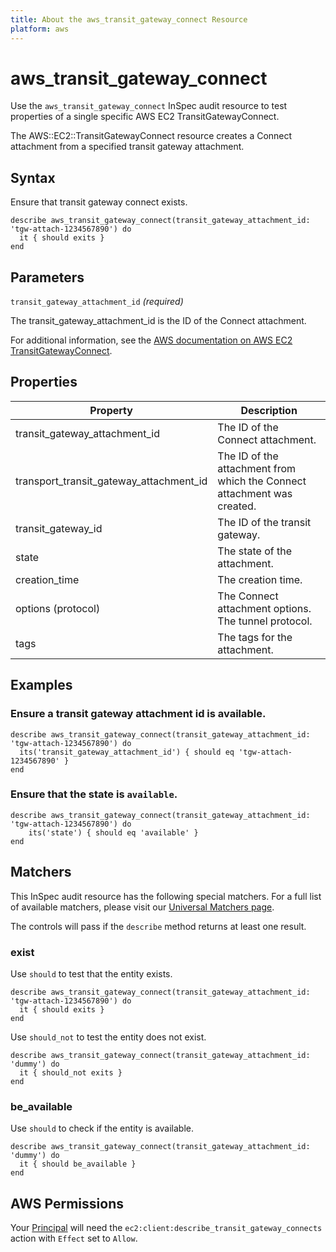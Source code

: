 ```yaml
---
title: About the aws_transit_gateway_connect Resource
platform: aws
---
```


# aws\_transit\_gateway\_connect

Use the `aws_transit_gateway_connect` InSpec audit resource to test properties of a single specific AWS EC2 TransitGatewayConnect.

The AWS::EC2::TransitGatewayConnect resource creates a Connect attachment from a specified transit gateway attachment.

## Syntax

Ensure that transit gateway connect exists.

    describe aws_transit_gateway_connect(transit_gateway_attachment_id: 'tgw-attach-1234567890') do
      it { should exits }
    end

## Parameters

`transit_gateway_attachment_id` _(required)_

The transit_gateway_attachment_id is the ID of the Connect attachment.

For additional information, see the [AWS documentation on AWS EC2 TransitGatewayConnect](https://docs.aws.amazon.com/AWSCloudFormation/latest/UserGuide/aws-resource-ec2-transitgatewayconnect.html).

## Properties

| Property | Description|
| --- | --- |
| transit_gateway_attachment_id | The ID of the Connect attachment. |
| transport_transit_gateway_attachment_id | The ID of the attachment from which the Connect attachment was created. |
| transit_gateway_id | The ID of the transit gateway. |
| state | The state of the attachment. |
| creation_time | The creation time. |
| options (protocol) | The Connect attachment options. The tunnel protocol. |
| tags | The tags for the attachment. |

## Examples

### Ensure a transit gateway attachment id is available.
    describe aws_transit_gateway_connect(transit_gateway_attachment_id: 'tgw-attach-1234567890') do
      its('transit_gateway_attachment_id') { should eq 'tgw-attach-1234567890' }
    end

### Ensure that the state is `available`.
    describe aws_transit_gateway_connect(transit_gateway_attachment_id: 'tgw-attach-1234567890') do
        its('state') { should eq 'available' }
    end

## Matchers

This InSpec audit resource has the following special matchers. For a full list of available matchers, please visit our [Universal Matchers page](https://www.inspec.io/docs/reference/matchers/).

The controls will pass if the `describe` method returns at least one result.

### exist

Use `should` to test that the entity exists.

    describe aws_transit_gateway_connect(transit_gateway_attachment_id: 'tgw-attach-1234567890') do
      it { should exits }
    end

Use `should_not` to test the entity does not exist.

    describe aws_transit_gateway_connect(transit_gateway_attachment_id: 'dummy') do
      it { should_not exits }
    end

### be_available

Use `should` to check if the entity is available.

    describe aws_transit_gateway_connect(transit_gateway_attachment_id: 'dummy') do
      it { should be_available }
    end

## AWS Permissions

Your [Principal](https://docs.aws.amazon.com/IAM/latest/UserGuide/intro-structure.html#intro-structure-principal) will need the `ec2:client:describe_transit_gateway_connects` action with `Effect` set to `Allow`.